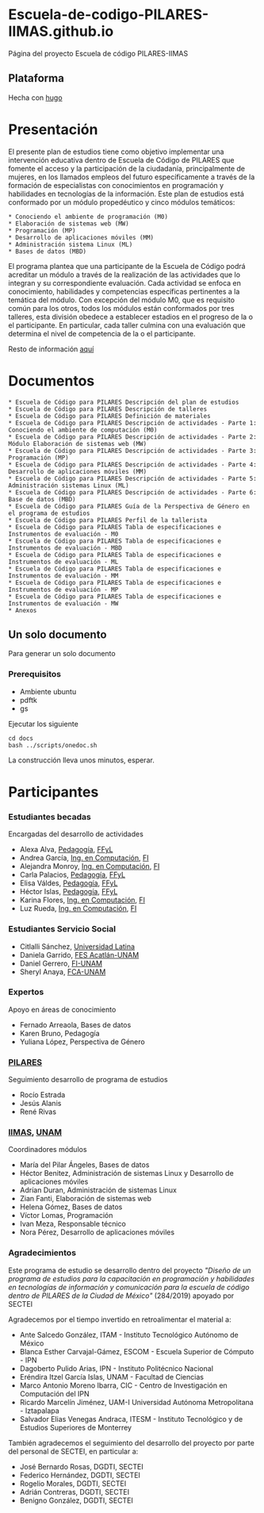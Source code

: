 # Escuela-de-codigo-PILARES-IIMAS.github.io
Página del proyecto Escuela de código PILARES-IIMAS

## Plataforma

Hecha con [hugo](https://gohugo.io/)

# Presentación

El presente plan de estudios tiene como objetivo implementar una intervención educativa dentro de Escuela de Código de PILARES que fomente el acceso y la participación de la ciudadanía, principalmente de mujeres, en los llamados empleos del futuro específicamente a través de la formación de especialistas con conocimientos en programación y habilidades en tecnologías de la información. Este plan de estudios está conformado por un módulo propedéutico y cinco módulos temáticos:

    * Conociendo el ambiente de programación (M0)
    * Elaboración de sistemas web (MW)
    * Programación (MP)
    * Desarrollo de aplicaciones móviles (MM)
    * Administración sistema Linux (ML)
    * Bases de datos (MBD)

El programa plantea que una participante de la Escuela de Código podrá acreditar un módulo a través de la realización de las actividades que lo integran y su correspondiente evaluación. Cada actividad se enfoca en conocimiento, habilidades y competencias específicas pertinentes a la temática del módulo. Con excepción del módulo M0, que es requisito común para los otros, todos los módulos están conformados por tres talleres, esta división obedece a establecer estadios en el progreso de la o el participante. En particular, cada taller culmina con una evaluación que determina el nivel de competencia de la o el participante.

Resto de información [aquí](https://escuela-de-codigo-pilares-iimas.github.io/)

# Documentos 

    * Escuela de Código para PILARES Descripción del plan de estudios
    * Escuela de Código para PILARES Descripción de talleres
    * Escuela de Código para PILARES Definición de materiales
    * Escuela de Código para PILARES Descripción de actividades - Parte 1: Conociendo el ambiente de computación (M0)
    * Escuela de Código para PILARES Descripción de actividades - Parte 2: Módulo Elaboración de sistemas web (MW)
    * Escuela de Código para PILARES Descripción de actividades - Parte 3: Programación (MP) 
    * Escuela de Código para PILARES Descripción de actividades - Parte 4: Desarrollo de aplicaciones móviles (MM)
    * Escuela de Código para PILARES Descripción de actividades - Parte 5: Administración sistemas Linux (ML)
    * Escuela de Código para PILARES Descripción de actividades - Parte 6: Base de datos (MBD)
    * Escuela de Código para PILARES Guía de la Perspectiva de Género en el programa de estudios
    * Escuela de Código para PILARES Perfil de la tallerista
    * Escuela de Código para PILARES Tabla de especificaciones e Instrumentos de evaluación - M0
    * Escuela de Código para PILARES Tabla de especificaciones e Instrumentos de evaluación - MBD
    * Escuela de Código para PILARES Tabla de especificaciones e Instrumentos de evaluación - ML
    * Escuela de Código para PILARES Tabla de especificaciones e Instrumentos de evaluación - MM
    * Escuela de Código para PILARES Tabla de especificaciones e Instrumentos de evaluación - MP
    * Escuela de Código para PILARES Tabla de especificaciones e Instrumentos de evaluación - MW
    * Anexos

## Un solo documento

Para generar un solo documento

### Prerequisitos

* Ambiente ubuntu
* pdftk
* gs


Ejecutar los siguiente

    cd docs
    bash ../scripts/onedoc.sh

La construcción lleva unos minutos, esperar.

# Participantes

### Estudiantes becadas

Encargadas del desarrollo de actividades

* Alexa Alva, [Pedagogía](http://pedagogia.filos.unam.mx/),
    [FFyL](http://www.filos.unam.mx/)
* Andrea García, [Ing. en
    Computación](https://www.ingenieria.unam.mx/programas_academicos/licenciatura/computacion.php),
    [FI](https://www.ingenieria.unam.mx/)
* Alejandra Monroy, [Ing. en
    Computación](https://www.ingenieria.unam.mx/programas_academicos/licenciatura/computacion.php),
    [FI](https://www.ingenieria.unam.mx/)
* Carla Palacios, [Pedagogía](http://pedagogia.filos.unam.mx/),
    [FFyL](http://www.filos.unam.mx/)
* Elisa Váldes, [Pedagogía](http://pedagogia.filos.unam.mx/),
    [FFyL](http://www.filos.unam.mx/)
* Héctor Islas, [Pedagogía](http://pedagogia.filos.unam.mx/),
    [FFyL](http://www.filos.unam.mx/)
* Karina Flores, [Ing. en
    Computación](https://www.ingenieria.unam.mx/programas_academicos/licenciatura/computacion.php),
    [FI](https://www.ingenieria.unam.mx/)
* Luz Rueda, [Ing. en
    Computación](https://www.ingenieria.unam.mx/programas_academicos/licenciatura/computacion.php),
    [FI](https://www.ingenieria.unam.mx/)


### Estudiantes Servicio Social

* Citlalli Sánchez, [Universidad Latina](https://www.unila.edu.mx/campus/unila-campus-sur/)
* Daniela Garrido, [FES Acatlán-UNAM](https://www.acatlan.unam.mx/)
* Daniel Gerrero, [FI-UNAM](http://www.ingenieria.unam.mx/)
* Sheryl Anaya, [FCA-UNAM](https://fca.unam.mx/)

### Expertos

Apoyo en áreas de conocimiento

* Fernado Arreaola, Bases de datos 
* Karen Bruno, Pedagogía
* Yuliana López, Perspectiva de Género

### [PILARES]()

Seguimiento desarrollo de programa de estudios

* Rocío Estrada
* Jesús Alanis
* René Rivas

### [IIMAS](http://www.iimas.unam.mx), [UNAM](http://www.unam.mx)

Coordinadores módulos

* María del Pilar Ángeles, Bases de datos
* Héctor Benitez, Administración de sistemas Linux y Desarrollo de aplicaciones
    móviles
* Adrían Duran, Administración de sistemas Linux
* Zian Fanti, Elaboración de sistemas web
* Helena Gómez, Bases de datos
* Víctor Lomas, Programación
* Ivan Meza, Responsable técnico
* Nora Pérez, Desarrollo de aplicaciones móviles


### Agradecimientos

Este programa de estudio se desarrollo dentro del proyecto _"Diseño de un
programa de estudios para la capacitación en programación y habilidades en
tecnologías de información y comunicación para la escuela de código dentro de
PILARES de la Ciudad de México"_ (284/2019) apoyado por SECTEI


Agradecemos por el tiempo invertido en retroalimentar el material a:

* Ante Salcedo González, ITAM - Instituto Tecnológico Autónomo de México
* Blanca Esther Carvajal-Gámez, ESCOM - Escuela Superior de Cómputo - IPN
* Dagoberto Pulido Arias, IPN - Instituto Politécnico Nacional
* Eréndira Itzel García Islas, UNAM - Facultad de Ciencias
* Marco Antonio Moreno Ibarra, CIC - Centro de Investigación en Computación del
    IPN
* Ricardo Marcelín Jiménez, UAM-I Universidad Autónoma Metropolitana -
    Iztapalapa
* Salvador Elias Venegas Andraca, ITESM - Instituto Tecnológico y de Estudios
    Superiores de Monterrey


También agradecemos el seguimiento del desarrollo del proyecto por parte del
personal de SECTEI, en particular a:

* José Bernardo Rosas, DGDTI, SECTEI
* Federico Hernández, DGDTI, SECTEI
* Rogelio Morales, DGDTI, SECTEI
* Adrián Contreras, DGDTI, SECTEI
* Benigno González, DGDTI, SECTEI
